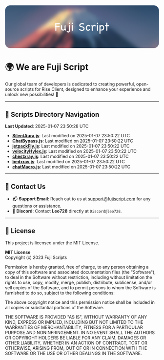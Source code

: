 ![Banner](.github/b.webp)

# 🌍 **We are Fuji Script**

Our global team of developers is dedicated to creating powerful, open-source scripts for Rise Client, designed to enhance your experience and unlock new possibilities! 🌟

---
<!-- SCRIPTS_NAVIGATION_START -->
## 📂 **Scripts Directory Navigation**

**Last Updated**: 2025-01-07 23:50:28 UTC

- **[SilentAura.js](scripts/SilentAura.js)**: Last modified on 2025-01-07 23:50:22 UTC
- **[ChatBypass.js](scripts/ChatBypass.js)**: Last modified on 2025-01-07 23:50:22 UTC
- **[jetpackFly.js](scripts/jetpackFly.js)**: Last modified on 2025-01-07 23:50:22 UTC
- **[velocityHylex.js](scripts/velocityHylex.js)**: Last modified on 2025-01-07 23:50:22 UTC
- **[chestxray.js](scripts/chestxray.js)**: Last modified on 2025-01-07 23:50:22 UTC
- **[bedxray.js](scripts/bedxray.js)**: Last modified on 2025-01-07 23:50:22 UTC
- **[chatMacro.js](scripts/chatMacro.js)**: Last modified on 2025-01-07 23:50:22 UTC

<!-- SCRIPTS_NAVIGATION_END -->

---

## 💬 **Contact Us**  
- 📬 **Support Email**: Reach out to us at [support@fujiscript.com](mailto:support@fujiscript.com) for any questions or assistance.  
- 💬 **Discord**: Contact **Leo728** directly at `Discord@leo728`.

---

## 📜 **License**

This project is licensed under the MIT License.  

**MIT License**  
Copyright (c) 2023 Fuji Scripts  

Permission is hereby granted, free of charge, to any person obtaining a copy of this software and associated documentation files (the "Software"), to deal in the Software without restriction, including without limitation the rights to use, copy, modify, merge, publish, distribute, sublicense, and/or sell copies of the Software, and to permit persons to whom the Software is furnished to do so, subject to the following conditions:  

The above copyright notice and this permission notice shall be included in all copies or substantial portions of the Software.  

THE SOFTWARE IS PROVIDED "AS IS", WITHOUT WARRANTY OF ANY KIND, EXPRESS OR IMPLIED, INCLUDING BUT NOT LIMITED TO THE WARRANTIES OF MERCHANTABILITY, FITNESS FOR A PARTICULAR PURPOSE AND NONINFRINGEMENT. IN NO EVENT SHALL THE AUTHORS OR COPYRIGHT HOLDERS BE LIABLE FOR ANY CLAIM, DAMAGES OR OTHER LIABILITY, WHETHER IN AN ACTION OF CONTRACT, TORT OR OTHERWISE, ARISING FROM, OUT OF OR IN CONNECTION WITH THE SOFTWARE OR THE USE OR OTHER DEALINGS IN THE SOFTWARE.  
